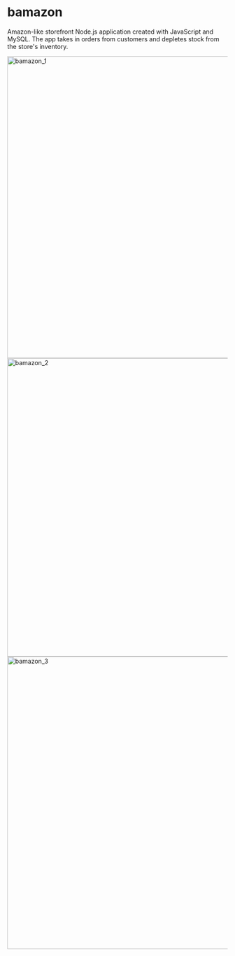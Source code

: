 # bamazon
Amazon-like storefront Node.js application created with JavaScript and MySQL. The app takes in orders from customers and depletes stock from the store's inventory.

<img width="689" alt="bamazon_1" src="https://user-images.githubusercontent.com/46168781/56176973-9800e380-5fc2-11e9-9970-ab10aa77b6d6.PNG">

<img width="681" alt="bamazon_2" src="https://user-images.githubusercontent.com/46168781/56177005-bc5cc000-5fc2-11e9-91ea-af530e9dea53.PNG">

<img width="668" alt="bamazon_3" src="https://user-images.githubusercontent.com/46168781/56177057-ec0bc800-5fc2-11e9-9ee6-83cab60aa533.PNG">
